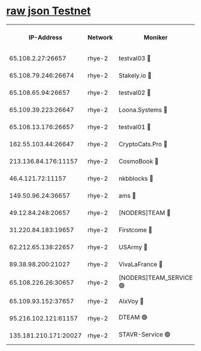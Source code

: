 
[raw json Testnet](https://rpc-check.quickt.stavr.tech/quickt/rpc-quickt-result.json)
=


<table><tr><th>IP-Address</th><th>Network</th><th>Moniker</th><th>Latest Block Height</th><th>Earliest Block Height</th><th>Catching Up</th><th>Tx Index</th><th>Voting Power</th><th>Scan Time</th></tr><tr><td>65.108.2.27:26657</td><td>rhye-2</td><td>testval03 🔴</td><td>346221</td><td>1</td><td>False</td><td>on</td><td>11002050</td><td>2024-01-15T09:03:59.952751469UTC</td></tr><tr><td>65.108.79.246:26674</td><td>rhye-2</td><td>Stakely.io 🔴</td><td>346221</td><td>1</td><td>False</td><td>on</td><td>10010</td><td>2024-01-15T09:04:04.410427299UTC</td></tr><tr><td>65.108.65.94:26657</td><td>rhye-2</td><td>testval02 🔴</td><td>346222</td><td>1</td><td>False</td><td>on</td><td>11002050</td><td>2024-01-15T09:04:07.220326740UTC</td></tr><tr><td>65.109.39.223:26647</td><td>rhye-2</td><td>Loona.Systems 🔴</td><td>346222</td><td>1</td><td>False</td><td>off</td><td>86949</td><td>2024-01-15T09:04:07.567783595UTC</td></tr><tr><td>65.108.13.176:26657</td><td>rhye-2</td><td>testval01 🔴</td><td>346222</td><td>1</td><td>False</td><td>on</td><td>13082010</td><td>2024-01-15T09:04:08.348412603UTC</td></tr><tr><td>162.55.103.44:26647</td><td>rhye-2</td><td>CryptoCats.Pro 🔴</td><td>346228</td><td>1</td><td>False</td><td>off</td><td>9999</td><td>2024-01-15T09:04:40.717644571UTC</td></tr><tr><td>213.136.84.176:11157</td><td>rhye-2</td><td>CosmoBook 🔴</td><td>346227</td><td>65301</td><td>False</td><td>off</td><td>1528057</td><td>2024-01-15T09:04:34.327345411UTC</td></tr><tr><td>46.4.121.72:11157</td><td>rhye-2</td><td>nkbblocks 🔴</td><td>346219</td><td>70101</td><td>False</td><td>off</td><td>81491</td><td>2024-01-15T09:03:51.880691560UTC</td></tr><tr><td>149.50.96.24:36657</td><td>rhye-2</td><td>ams 🔴</td><td>346225</td><td>133501</td><td>False</td><td>on</td><td>10786</td><td>2024-01-15T09:04:23.806264869UTC</td></tr><tr><td>49.12.84.248:20657</td><td>rhye-2</td><td>[NODERS]TEAM 🔴</td><td>346225</td><td>146001</td><td>False</td><td>on</td><td>59690</td><td>2024-01-15T09:04:21.306016560UTC</td></tr><tr><td>31.220.84.183:19657</td><td>rhye-2</td><td>Firstcome 🔴</td><td>346220</td><td>165001</td><td>False</td><td>off</td><td>724902</td><td>2024-01-15T09:03:59.613330038UTC</td></tr><tr><td>62.212.65.138:22657</td><td>rhye-2</td><td>USArmy 🔴</td><td>346221</td><td>198001</td><td>False</td><td>on</td><td>59069</td><td>2024-01-15T09:03:59.251722335UTC</td></tr><tr><td>89.38.98.200:21027</td><td>rhye-2</td><td>VivaLaFrance 🔴</td><td>346220</td><td>220501</td><td>False</td><td>off</td><td>10000</td><td>2024-01-15T09:03:54.348954527UTC</td></tr><tr><td>65.108.226.26:30657</td><td>rhye-2</td><td>[NODERS]TEAM_SERVICE 🟢</td><td>346222</td><td>241501</td><td>False</td><td>on</td><td>0</td><td>2024-01-15T09:04:07.942079524UTC</td></tr><tr><td>65.109.93.152:37657</td><td>rhye-2</td><td>AlxVoy 🔴</td><td>346220</td><td>315173</td><td>False</td><td>on</td><td>143351</td><td>2024-01-15T09:03:56.900976834UTC</td></tr><tr><td>95.216.102.121:61157</td><td>rhye-2</td><td>DTEAM 🟢</td><td>346222</td><td>337101</td><td>False</td><td>on</td><td>0</td><td>2024-01-15T09:04:04.829598585UTC</td></tr><tr><td>135.181.210.171:20027</td><td>rhye-2</td><td>STAVR-Service 🟢</td><td>346224</td><td>343501</td><td>False</td><td>on</td><td>0</td><td>2024-01-15T09:04:18.921253769UTC</td></tr></table>